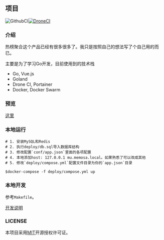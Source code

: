 ## 项目

![GithubCI](https://github.com/aaronzjc/mu/workflows/build%20&%20release/badge.svg?branch=master)[![DroneCI](https://drone.memosa.cn/api/badges/aaronzjc/mu/status.svg)](https://drone.memosa.cn/aaronzjc/mu)

### 介绍

热榜聚合这个产品已经有很多很多了。我只是按照自己的想法写了个自己用的而已。

主要是为了学习Go开发，目前使用到的技术栈

+ Go, Vue.js
+ Goland
+ Drone CI, Portainer 
+ Docker, Docker Swarm

### 预览
[这里](https://github.com/aaronzjc/mu/tree/master/doc)

### 本地运行

```shell
# 1. 安装MySQL和Redis
# 2. 执行deploy/db.sql导入数据库结构
# 3. 修改配置`conf/app.json`里面的各项配置
# 4. 本地添加host: 127.0.0.1 mu.memosa.local。如果熟悉了可以改成其他
# 5. 修改`deploy/compose.yml`配置文件目录为你的`app.json`目录

$docker-compose -f deploy/compose.yml up
```

### 本地开发

参考`Makefile`。

[开发说明](doc/DEV.md)

### LICENSE

本项目采用[MIT](https://github.com/aaronzjc/mu/blob/dev/LICENSE)开源授权许可证。